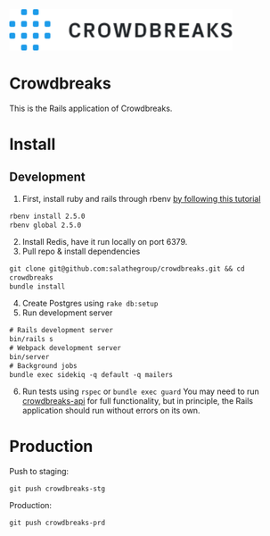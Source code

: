<img src="app/assets/images/logo-crowdbreaks.svg" alt="Crowdbreaks logo" width="400px"/>

# Crowdbreaks

This is the Rails application of Crowdbreaks.

# Install

## Development
1. First, install ruby and rails through rbenv [by following this tutorial](https://www.digitalocean.com/community/tutorials/how-to-install-ruby-on-rails-with-rbenv-on-ubuntu-16-04)
```
rbenv install 2.5.0
rbenv global 2.5.0
```
2. Install Redis, have it run locally on port 6379. 
3. Pull repo & install dependencies
```
git clone git@github.com:salathegroup/crowdbreaks.git && cd crowdbreaks
bundle install
```
4. Create Postgres using `rake db:setup`
5. Run development server
```
# Rails development server
bin/rails s
# Webpack development server
bin/server
# Background jobs
bundle exec sidekiq -q default -q mailers 
```
6. Run tests using `rspec` or `bundle exec guard`
You may need to run [crowdbreaks-api](https://github.com/salathegroup/crowdbreaks-api) for full functionality, but in principle, the Rails application should run without errors on its own.

# Production
Push to staging:
```
git push crowdbreaks-stg
```
Production:
```
git push crowdbreaks-prd
```
